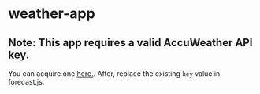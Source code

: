 # weather-app
## Note: This app requires a valid AccuWeather API key.

You can acquire one [here.](https://developer.accuweather.com/).
After, replace the existing ```key``` value in forecast.js.
